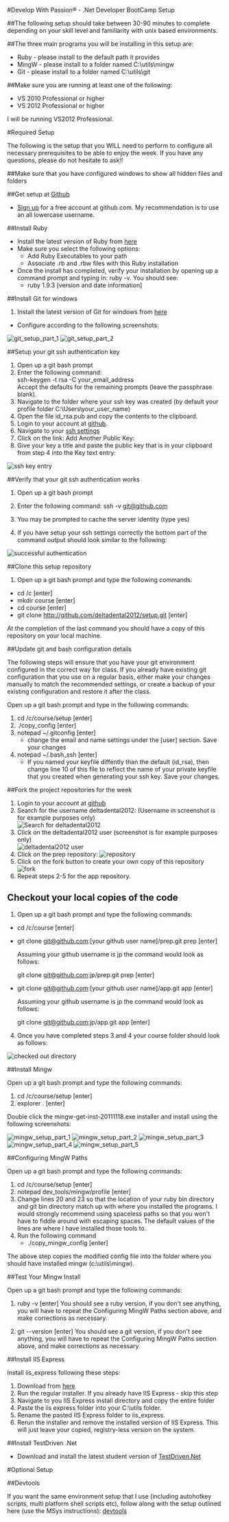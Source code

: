 #Develop With Passion® - .Net Developer BootCamp Setup

##The following setup should take between 30-90 minutes to complete depending on your skill level and familiarity with unix based environments.

##The three main programs you will be installing in this setup are:

* Ruby - please install to the default path it provides
* MingW - please install to a folder named C:\utils\mingw
* Git - please install to a folder named C:\utils\git

##Make sure you are running at least one of the following:

  * VS 2010 Professional or higher
  * VS 2012 Professional or higher

I will be running VS2012 Professional.

#Required Setup

The following is the setup that you WILL need to perform to configure all necessary prerequisites to be able to enjoy the week. If you have any questions, please do not hesitate to ask!!

##Make sure that you have configured windows to show all hidden files and folders

##Get setup at [Github](http://github.com)

* [Sign up](https://github.com/signup/free) for a free account at github.com. My recommendation is to use an all lowercase username.

##Install Ruby

* Install the latest version of Ruby from [here](http://rubyforge.org/frs/download.php/76054/rubyinstaller-1.9.3-p194.exe)
* Make sure you select the following options:
  * Add Ruby Executables to your path
  * Associate .rb and .rbw files with this Ruby installation
* Once the install has completed, verify your installation by opening up a command prompt and typing in: ruby -v. You should see:
  * ruby 1.9.3 [version and date information]

##Install Git for windows

1. Install the latest version of Git for windows from [here](http://code.google.com/p/msysgit/downloads/detail?name=Git-1.7.11-preview20120710.exe&can=2&q=)

* Configure according to the following screenshots:

![git_setup_part_1](http://github.com/deltadental2012/setup/raw/master/images/git_setup_part_1.png)
![git_setup_part_2](http://github.com/deltadental2012/setup/raw/master/images/git_setup_part_2.png)

##Setup your git ssh authentication key

1. Open up a git bash prompt
2. Enter the following command:    
   ssh-keygen -t rsa -C your_email_address  
   Accept the defaults for the remaining prompts  (leave the passphrase blank).  
3. Navigate to the folder where your ssh key was created (by default your profile folder C:\Users\your_user_name)
4. Open the file id_rsa.pub and copy the contents to the clipboard.
5. Login to your account at [github](https://github.com/login).
6. Navigate to your [ssh settings](https://github.com/account/ssh)
7. Click on the link: Add Another Public Key:
8. Give your key a title and paste the public key that is in your clipboard from step 4 into the Key text entry:

![ssh key entry](http://github.com/deltadental2012/setup/raw/master/images/add_ssh_key.png)

##Verify that your git ssh authentication works

1. Open up a git bash prompt
2. Enter the following command:
   ssh -v git@github.com

3. You may be prompted to cache the server identity (type yes)
4. If you have setup your ssh settings correctly the bottom part of the command output should look similar to the following:

![successful authentication](http://github.com/deltadental2012/setup/raw/master/images/git_authentication.png)

##Clone this setup repository

1. Open up a git bash prompt and type the following commands:
  * cd /c [enter]
  * mkdir course [enter]
  * cd course [enter]
  * git clone http://github.com/deltadental2012/setup.git [enter]

At the completion of the last command you should have a copy of this repository on your local machine.

##Update git and bash configuration details

The following steps will ensure that you have your git environment configured in the correct way for class. If you already have existing git configuration that you use on a regular basis, either make your changes manually to match the recommended settings, or create a backup of your existing configuration and restore it after the class.

Open up a git bash prompt and type in the following commands:

1. cd /c/course/setup [enter]
2. ./copy_config [enter]
3. notepad ~/.gitconfig [enter]
    * change the email and name settings under the [user] section. Save your changes
4. notepad ~/.bash_ssh [enter]
    *  If you named your keyfile diffently than the default (id_rsa), then change line 10 of this file to reflect the name of your private keyfile that you created when generating your ssh key. Save your changes.


##Fork the project repositories for the week

1. Login to your account at [github](https://github.com/login)
2. Search for the username deltadental2012: (Username in screenshot is for example purposes only)<br>![Search for deltadental2012](http://github.com/deltadental2012/setup/raw/master/images/github_search_for_develop_with_passion.png)
3. Click on the deltadental2012 user (screenshot is for example purposes only)<br>![deltadental2012 user](http://github.com/deltadental2012/setup/raw/master/images/github_developwithpassion_user.png)
4. Click on the prep repository: ![repository](http://github.com/deltadental2012/setup/raw/master/images/github_shawaugp.png)
5. Click on the fork button to create your own copy of this repository <br>![fork](http://github.com/deltadental2012/setup/raw/master/images/github_fork.png)
6. Repeat steps 2-5 for the app repository.

## Checkout your local copies of the code

1. Open up a git bash prompt and type the following commands:
  * cd /c/course [enter]
  * git clone git@github.com:[your github user name]/prep.git prep [enter]
    
    Assuming your github username is jp the command would look as follows:

    git clone git@github.com:jp/prep.git prep [enter]

  * git clone git@github.com:[your github user name]/app.git app [enter]
    
    Assuming your github username is jp the command would look as follows:

    git clone git@github.com:jp/app.git app [enter]

4. Once you have completed steps 3 and 4 your course folder should look as follows:

![checked out directory](http://github.com/20121022aprimo/setup/raw/master/images/checked_out_directory.png)

##Install Mingw

Open up a git bash prompt and type the following commands:

1. cd /c/course/setup [enter]
2. explorer . [enter]

Double click the mingw-get-inst-20111118.exe installer and install using the following screenshots:

![mingw_setup_part_1](http://github.com/deltadental2012/setup/raw/master/images/mingw_setup_part_1.png)
![mingw_setup_part_2](http://github.com/deltadental2012/setup/raw/master/images/mingw_setup_part_2.png)
![mingw_setup_part_3](http://github.com/deltadental2012/setup/raw/master/images/mingw_setup_part_3.png)
![mingw_setup_part_4](http://github.com/deltadental2012/setup/raw/master/images/mingw_setup_part_4.png)
![mingw_setup_part_5](http://github.com/deltadental2012/setup/raw/master/images/mingw_setup_part_5.png)

##Configuring MingW Paths

Open up a git bash prompt and type the following commands:

1. cd /c/course/setup [enter]
2. notepad dev_tools/mingw/profile [enter]
3. Change lines 20 and 23 so that the location of your ruby bin directory and git bin directory match up with where you installed the programs. I would strongly recommend using spaceless paths so that you won't have to fiddle around with escaping spaces. The default values of the lines are where I have installed those tools to.
4. Run the following command
   * ./copy_mingw_config [enter]

The above step copies the modified config file into the folder where you should have installed mingw (c:\utils\mingw). 

##Test Your Mingw Install

Open up a git bash prompt and type the following commands:

1. ruby -v [enter]
You should see a ruby version, if you don't see anything, you will have to repeat the Configuring MingW Paths section above, and make corrections as necessary.

2. git --version [enter] 
You should see a git version, if you don't see anything, you will have to repeat the Configuring MingW Paths section above, and make corrections as necessary.

##Install IIS Express

Install iis_express following these steps:
  1. Download from [here](http://www.microsoft.com/en-us/download/confirmation.aspx?id=1038)
  2. Run the regular installer. If you already have IIS Express - skip this step
  3. Navigate to you IIS Express install directory and copy the entire folder
  4. Paste the iis express folder into your C:\utils folder.
  5. Rename the pasted IIS Express folder to iis_express.
  6. Rerun the installer and remove the installed version of IIS Express. This will just leave your copied, registry-less version on the system.
  
##Install TestDriven .Net

* Download and install the latest student version of [TestDriven.Net](http://testdriven.net/download_release.aspx?LicenceType=Personal)


#Optional Setup

##Devtools

If you want the same environment setup that I use (including autohotkey scripts, multi platform shell scripts etc), follow along with the setup outlined here (use the MSys instructions): [devtools](http://github.com/developwithpassion/devtools)
